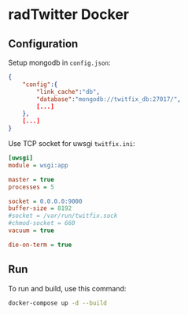 # radTwitter Docker

## Configuration

Setup mongodb in `config.json`:
```json
{
    "config":{
        "link_cache":"db",
        "database":"mongodb://twitfix_db:27017/",
        [...]
    },
    [...]
}
```

Use TCP socket for uwsgi `twitfix.ini`:
```ini
[uwsgi]
module = wsgi:app

master = true
processes = 5

socket = 0.0.0.0:9000
buffer-size = 8192
#socket = /var/run/twitfix.sock
#chmod-socket = 660
vacuum = true

die-on-term = true
```

## Run

To run and build, use this command:
```bash
docker-compose up -d --build
```

